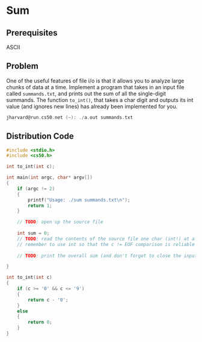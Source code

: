 # Sum

## Prerequisites
ASCII

## Problem
One of the useful features of file i/o is that it allows you to analyze large chunks of data at a time. Implement a program that takes in an input file called <code>summands.txt</code>, and prints out the sum of all the single-digit summands. The function <code>to_int()</code>, that takes a char digit and outputs its int value (and ignores new lines) has already been implemented for you.

```c
jharvard@run.cs50.net (~): ./a.out summands.txt

```

## Distribution Code
```c
#include <stdio.h>
#include <cs50.h>

int to_int(int c);

int main(int argc, char* argv[])
{    
    if (argc != 2)
    {
        printf("Usage: ./sum summands.txt\n");
        return 1;
    }

    // TODO: open up the source file
    
    int sum = 0;
    // TODO: read the contents of the source file one char (int!) at a time, and use the to_int() function to increment the overall sum by their value
    // remember to use int so that the c != EOF comparison is reliable
    
    // TODO: print the overall sum (and don't forget to close the input file!)

}

int to_int(int c)
{
    if (c >= '0' && c <= '9')
    {
        return c - '0';
    }
    else
    {
        return 0;
    }
}
```
